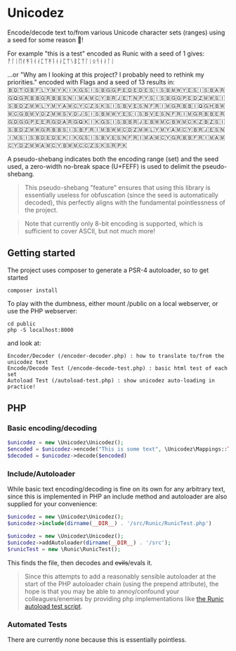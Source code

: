 # Unicodez
Encode/decode text to/from various Unicode character sets (ranges) using a seed for some reason 🤷!

For example "this is a test" encoded as Runic with a seed of 1 gives:
ᚡ﻿ᛚᛁᛖᚰᛡᛑᚮᛅᛈᛉᛡᛑᚮᛅᛈᛉᛊᛔᛈᛉᛚᛁᛟᛩᚮᛅᛚᛁ

...or "Why am I looking at this project? I probably need to rethink my priorities." encoded with Flags and a seed of 13 results in:  
🇧🇩﻿🇹🇴🇧🇫🇱🇾🇲🇾🇰🇮🇰🇬🇸🇮🇸🇧🇬🇬🇵🇪🇩🇪🇩🇪🇸🇮🇸🇧🇲🇼🇾🇪🇸🇮🇸🇧🇦🇷🇬🇶🇬🇷🇧🇧🇬🇷🇧🇧🇸🇳🇮🇲🇦🇲🇨🇾🇧🇷🇯🇪🇹🇳🇵🇾🇸🇮🇸🇧🇬🇬🇵🇪🇩🇿🇲🇼🇸🇮🇸🇧🇩🇿🇲🇼🇱🇾🇲🇾🇦🇲🇨🇾🇨🇿🇸🇰🇸🇮🇸🇧🇻🇪🇸🇳🇫🇷🇮🇲🇬🇷🇧🇧🇮🇶🇬🇭🇧🇼🇲🇨🇬🇧🇲🇻🇩🇿🇲🇼🇸🇻🇩🇯🇸🇮🇸🇧🇲🇼🇾🇪🇸🇮🇸🇧🇻🇪🇸🇳🇫🇷🇮🇲🇬🇷🇧🇧🇪🇷🇬🇩🇬🇬🇵🇪🇪🇷🇬🇩🇦🇷🇬🇶🇰🇮🇰🇬🇸🇮🇸🇧🇧🇷🇯🇪🇧🇼🇲🇨🇧🇼🇲🇨🇰🇿🇧🇿🇸🇮🇸🇧🇩🇿🇲🇼🇬🇷🇧🇧🇸🇮🇸🇧🇫🇷🇮🇲🇧🇼🇲🇨🇩🇿🇲🇼🇱🇾🇲🇾🇦🇲🇨🇾🇧🇷🇯🇪🇸🇳🇮🇲🇸🇮🇸🇧🇩🇪🇩🇪🇰🇮🇰🇬🇸🇮🇸🇧🇻🇪🇸🇳🇫🇷🇮🇲🇦🇲🇨🇾🇬🇷🇧🇧🇫🇷🇮🇲🇦🇲🇨🇾🇩🇿🇲🇼🇦🇲🇨🇾🇧🇼🇲🇨🇨🇿🇸🇰🇸🇷🇵🇰

A pseudo-shebang indicates both the encoding range (set) and the seed used, a zero-width no-break space (U+FEFF) is used 
to delimit the pseudo-shebang.
> This pseudo-shebang "feature" ensures that using this library is essentially useless for obfuscation (since
> the seed is automatically decoded), this perfectly aligns with the fundamental pointlessness of the project. 

> Note that currently only 8-bit encoding is supported, which is sufficient to cover ASCII, but not much more!

## Getting started
The project uses composer to generate a PSR-4 autoloader, so to get started
```
composer install
```

To play with the dumbness, either mount /public on a local webserver, or use the PHP webserver:
```
cd public
php -S localhost:8000
```

and look at:
```
Encoder/Decoder (/encoder-decoder.php) : how to translate to/from the unicodez text
Encode/Decode Test (/encode-decode-test.php) : basic html test of each set
Autoload Test (/autoload-test.php) : show unicodez auto-loading in practice!
```

## PHP

### Basic encoding/decoding
```php
$unicodez = new \Unicodez\Unicodez();
$encoded = $unicodez->encode("This is some text", \Unicodez\Mappings::TEXT_RUNIC, 123);
$decoded = $unicodez->decode($encoded)
```

### Include/Autoloader
While basic text encoding/decoding is fine on its own for any arbitrary text, since this is implemented in PHP an
include method and autoloader are also supplied for your convenience:
```php
$unicodez = new \Unicodez\Unicodez();
$unicodez->include(dirname(__DIR__) . '/src/Runic/RunicTest.php')
```
```php
$unicodez = new \Unicodez\Unicodez();
$unicodez->addAutoloader(dirname(__DIR__) . '/src');
$runicTest = new \Runic\RunicTest();
```
This finds the file, then decodes and ~~evils~~/evals it.

> Since this attempts to add a reasonably sensible autoloader at the start of the PHP autoloader chain 
> (using the prepend attribute), the hope is that you may be able to annoy/confound your colleagues/enemies by 
> providing php implementations like [the Runic autoload test script](./src/Runic/RunicTest.php).

### Automated Tests
There are currently none because this is essentially pointless.